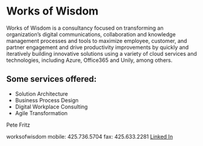 # Works of Wisdom
Works of Wisdom is a consultancy focused on transforming an organization’s digital communications, collaboration and knowledge management processes and tools to maximize employee, customer, and partner engagement and drive productivity improvements by quickly and iteratively building innovative solutions using a variety of cloud services and technologies, including Azure, Office365 and Unily, among others. 

## Some services offered:

* Solution Architecture
* Business Process Design
* Digital Workplace Consulting
* Agile Transformation

Pete Fritz

worksofwisdom 
mobile: 425.736.5704
fax: 425.633.2281
[Linked In](https://linkedin.com/in/pfritz)
 
